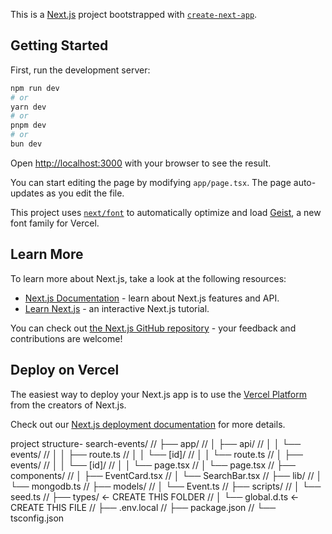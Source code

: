 This is a [Next.js](https://nextjs.org) project bootstrapped with [`create-next-app`](https://nextjs.org/docs/app/api-reference/cli/create-next-app).

## Getting Started

First, run the development server:

```bash
npm run dev
# or
yarn dev
# or
pnpm dev
# or
bun dev
```

Open [http://localhost:3000](http://localhost:3000) with your browser to see the result.

You can start editing the page by modifying `app/page.tsx`. The page auto-updates as you edit the file.

This project uses [`next/font`](https://nextjs.org/docs/app/building-your-application/optimizing/fonts) to automatically optimize and load [Geist](https://vercel.com/font), a new font family for Vercel.

## Learn More

To learn more about Next.js, take a look at the following resources:

- [Next.js Documentation](https://nextjs.org/docs) - learn about Next.js features and API.
- [Learn Next.js](https://nextjs.org/learn) - an interactive Next.js tutorial.

You can check out [the Next.js GitHub repository](https://github.com/vercel/next.js) - your feedback and contributions are welcome!

## Deploy on Vercel

The easiest way to deploy your Next.js app is to use the [Vercel Platform](https://vercel.com/new?utm_medium=default-template&filter=next.js&utm_source=create-next-app&utm_campaign=create-next-app-readme) from the creators of Next.js.

Check out our [Next.js deployment documentation](https://nextjs.org/docs/app/building-your-application/deploying) for more details.

project structure-
 search-events/
// ├── app/
// │   ├── api/
// │   │   └── events/
// │   │       ├── route.ts
// │   │       └── [id]/
// │   │           └── route.ts
// │   ├── events/
// │   │   └── [id]/
// │   │       └── page.tsx
// │   └── page.tsx
// ├── components/
// │   ├── EventCard.tsx
// │   └── SearchBar.tsx
// ├── lib/
// │   └── mongodb.ts
// ├── models/
// │   └── Event.ts
// ├── scripts/
// │   └── seed.ts
// ├── types/              ← CREATE THIS FOLDER
// │   └── global.d.ts     ← CREATE THIS FILE
// ├── .env.local
// ├── package.json
// └── tsconfig.json